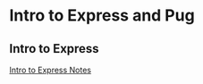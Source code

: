 # Intro to Express and Pug

## Intro to Express

[Intro to Express Notes]

[Intro to Express Notes]: ./intro-to-express.md
